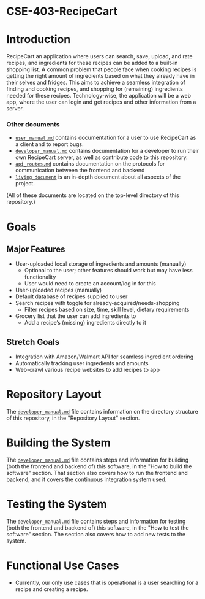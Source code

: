 # CSE-403-RecipeCart

# Introduction
RecipeCart an application where users can search, save, upload, and rate recipes, and ingredients for these recipes can be added to a built-in shopping list. A common problem that people face when cooking recipes is getting the right amount of ingredients based on what they already have in their selves and fridges. This aims to achieve a seamless integration of finding and cooking recipes, and shopping for (remaining) ingredients needed for these recipes. Technology-wise, the application will be a web app, where the user can login and get recipes and other information from a server.

### Other documents
- [`user_manual.md`](https://github.com/jteng2/CSE-403-RecipeCart/blob/main/user_manual.md) contains documentation for a user to use RecipeCart as a client and to report bugs.
- [`developer_manual.md`](https://github.com/jteng2/CSE-403-RecipeCart/blob/main/developer_manual.md) contains documentation for a developer to run their own RecipeCart server, as well as contribute code to this repository.
- [`api_routes.md`](https://github.com/jteng2/CSE-403-RecipeCart/blob/main/api_routes.md) contains documentation on the protocols for communication between the frontend and backend
- [`living document`](https://docs.google.com/document/d/e/2PACX-1vRe5bQJEMBAKRMNmrCXKuBe0CadF6ZS7QtM3aIoFExhSKj5kbj3A7bX-mArycqu1TfkpEi0GgFuv4cI/pub) is an in-depth document about all aspects of the project.

(All of these documents are located on the top-level directory of this repository.)
# Goals
## Major Features
- User-uploaded local storage of ingredients and amounts (manually)
  - Optional to the user; other features should work but may have less functionality
  - User would need to create an account/log in for this
- User-uploaded recipes (manually)
- Default database of recipes supplied to user
- Search recipes with toggle for already-acquired/needs-shopping
  - Filter recipes based on size, time, skill level, dietary requirements
- Grocery list that the user can add ingredients to
  - Add a recipe’s (missing) ingredients directly to it

## Stretch Goals
- Integration with Amazon/Walmart API for seamless ingredient ordering
- Automatically tracking user ingredients and amounts
- Web-crawl various recipe websites to add recipes to app

# Repository Layout
The [`developer_manual.md`](https://github.com/jteng2/CSE-403-RecipeCart/blob/main/developer_manual.md) file contains information on the directory structure of this repository, in the "Repository Layout" section.

# Building the System
The [`developer_manual.md`](https://github.com/jteng2/CSE-403-RecipeCart/blob/main/developer_manual.md) file contains steps and information for building (both the frontend and backend of) this software, in the "How to build the software" section. That section also covers how to run the frontend and backend, and it covers the continuous integration system used.

# Testing the System
The [`developer_manual.md`](https://github.com/jteng2/CSE-403-RecipeCart/blob/main/developer_manual.md) file contains steps and information for testing (both the frontend and backend of) this software, in the "How to test the software" section. The section also covers how to add new tests to the system.

# Functional Use Cases
- Currently, our only use cases that is operational is a user searching for a recipe and creating a recipe.
